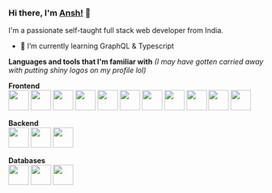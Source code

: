 ### Hi there, I'm [Ansh!](https://ansh-les.github.io) 👋

I'm a passionate self-taught full stack web developer from India.

- 🌱 I’m currently learning GraphQL & Typescript

**Languages and tools that I'm familiar with** _(I may have gotten carried away with putting shiny logos on my profile lol)_
<br />

**Frontend**<br />
<img height="40" src="https://cdn.svgporn.com/logos/html-5.svg">
<img height="40" src="https://cdn.svgporn.com/logos/css-3.svg">
<img height="40" src="https://cdn.svgporn.com/logos/javascript.svg">
<img height="40" src="https://cdn.svgporn.com/logos/react.svg">
<img height="40" src="https://cdn.svgporn.com/logos/material-ui.svg">
<img height="40" src="https://cdn.svgporn.com/logos/nextjs.svg">
<img height="40" src="https://cdn.svgporn.com/logos/vue.svg">
<img height="40" src="https://cdn.svgporn.com/logos/vuetifyjs.svg">
<img height="40" src="https://cdn.svgporn.com/logos/nuxt-icon.svg">
<img height="40" src="https://cdn.svgporn.com/logos/bootstrap.svg">
<img height="40" src="https://cdn.svgporn.com/logos/tailwindcss-icon.svg">

**Backend**<br />
<img height="40" src="https://cdn.svgporn.com/logos/python.svg">
<img height="40" src="https://cdn.svgporn.com/logos/django.svg">
<img height="40" src="https://cdn.svgporn.com/logos/graphql.svg">

**Databases**<br />
<img height="40" src="https://cdn.svgporn.com/logos/postgresql.svg">
<img height="40" src="https://cdn.svgporn.com/logos/neo4j.svg">
<img height="40" src="https://cdn.svgporn.com/logos/mongodb.svg">




